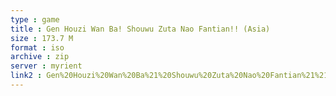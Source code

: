 ```yaml
---
type : game
title : Gen Houzi Wan Ba! Shouwu Zuta Nao Fantian!! (Asia)
size : 173.7 M
format : iso
archive : zip
server : myrient
link2 : Gen%20Houzi%20Wan%20Ba%21%20Shouwu%20Zuta%20Nao%20Fantian%21%21%20%28Asia%29
---
```

